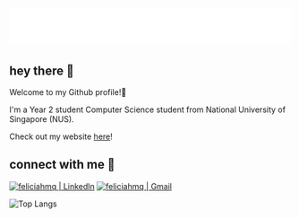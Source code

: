 <h1 align="center">
    <img src="https://raw.githubusercontent.com/feliciahmq/feliciahmq/main/name.svg" alt="Felicia Hwang" /> 
</h1>

<h2> hey there 👋 </h2>

Welcome to my Github profile!💫

I'm a Year 2 student Computer Science student from National University of Singapore (NUS). 

Check out my website <a href="https://feliciahmq.vercel.app/" target="_blank">here</a>!

<h2> connect with me 🤝 </h2>
<p>
    <a href="https://www.linkedin.com/in/feliciahmq/"><img alt="feliciahmq | LinkedIn" src="https://img.shields.io/badge/LinkedIn-0077B5?style=for-the-badge&logo=linkedin&logoColor=white"></a>
    <a href="mailto:feliciahmq.work@gmail.com"><img alt="feliciahmq | Gmail" src="https://img.shields.io/badge/Gmail-D14836?style=for-the-badge&logo=gmail&logoColor=white"></a>
</p>

![Top Langs](https://github-readme-stats.vercel.app/api/top-langs/?username=feliciahmq&layout=compact&theme=vision-friendly-dark) 






